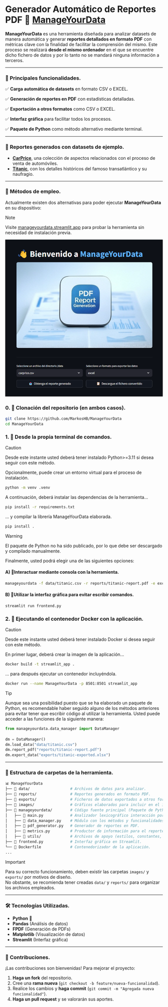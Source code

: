 # Generador Automático de Reportes PDF 🚀 [ManageYourData](https://github.com/MarkosHB/ManageYourData)

**ManageYourData** es una herramienta diseñada para analizar datasets de manera automática y generar **reportes detallados en formato PDF** con métricas clave con la finalidad de facilitar la comprensión del mismo. Este proceso se realizará **desde el mismo ordenador** en el que se encuentre dicho fichero de datos y por lo tanto no se mandará ninguna información a terceros.

---

### 📌 Principales funcionalidades.

✅ **Carga automática de datasets** en formato CSV o EXCEL.

✅ **Generación de reportes en PDF** con estadísticas detalladas.

✅ **Exportación a otros formatos** como CSV o EXCEL.

✅ **Interfaz gráfica** para facilitar todos los procesos.

✅ **Paquete de Python** como método alternativo mediante terminal.

---

### 📄 **Reportes generados con datasets de ejemplo.**

-  [**CarPrice**](https://github.com/MarkosHB/ManageYourData/blob/main/reports/carprice-report.pdf), una colección de aspectos relacionados con el proceso de venta de automóviles. 
-  [**Titanic**](https://github.com/MarkosHB/ManageYourData/blob/main/reports/titanic-report.pdf), con los detalles históricos del famoso transatlántico y su naufragio.

---

### 🎯 **Métodos de empleo.**
Actualmente existen dos alternativas para poder ejecutar **ManageYourData** en su dispositivo:

> [!Note]
> Visite [manageyourdata.streamlit.app](https://manageyourdata.streamlit.app/) para probar la herramienta sin necesidad de instalación previa.
> <div align="left">
>    <img src="./images/app_preview.png" alt="ManageYourData Website Preview">
> </div>

### 0. 🔹 Clonación del repositorio (en ambos casos).
```bash
git clone https://github.com/MarkosHB/ManageYourData
cd ManageYourData
```

### 1. 🔹 Desde la propia terminal de comandos.
> [!Caution]
> Desde este instante usted deberá tener instalado Python>=3.11 si desea seguir con este método.

Opcionalmente, puede crear un entorno virtual para el proceso de instalación.
```bash
python -m venv .venv
```
A continuación, deberá instalar las dependencias de la herramienta...
```bash
pip install -r requirements.txt
```
... y compilar la librería ManageYourData elaborada. 
```bash
pip install .
```
> [!Warning]
> El paquete de Python no ha sido publicado, por lo que debe ser descargado y compilado manualmente.

Finalmente, usted podrá elegir una de las siguientes opciones:
#### A) 🔺Interactuar mediante consola con la herramienta.
```bash
manageyourdata -f data/titanic.csv -r reports/titanic-report.pdf -e excel
```

#### B) 🔺Utilizar la interfaz gráfica para evitar escribir comandos.
```bash
streamlit run frontend.py
```

### 2. 🔹 Ejecutando el contenedor Docker con la aplicación.
> [!Caution]
> Desde este instante usted deberá tener instalado Docker si desea seguir con este método.

En primer lugar, deberá crear la imagen de la aplicación...
```bash
docker build -t streamlit_app .
```

... para después ejecutar un contenedor incluyéndola.
```bash
docker run --name ManageYourData -p 8501:8501 streamlit_app
```

> [!Tip]
> Aunque sea una posibilidad puesto que se ha elaborado un paquete de Python, es recomendable haber seguido alguno de los métodos anteriores para evitar tener que escribir código al utilizar la herramienta. Usted puede acceder a las funciones de la siguiente manera: 
> ```python
> from manageyourdata.data_manager import DataManager
> 
> dm = DataManager()
> dm.load_data("data/titanic.csv")
> dm.report_pdf("reports/titanic-report.pdf")
> dm.export_data("exports/titanic-exported.xlsx")
> ```

---

### 📂 **Estructura de carpetas de la herramienta.**

```bash
📊 ManageYourData
├── 📁 data/                  # Archivos de datos para analizar.
├── 📁 reports/               # Reportes generados en formato PDF.
├── 📁 exports/               # Ficheros de datos exportados a otros formatos.
├── 📁 images/                # Gráficos elaborados para incluir en el informe.
├── 📁 manageyourdata/        # Código fuente principal (Paquete de Python).
│   ├── 📝 main.py            # Analizador lexicográfico interacción por consola.
│   ├── 📝 data_manager.py    # Módulo con los métodos y funcionalidades.
│   ├── 📝 pdf_generator.py   # Generador de reportes en PDF.
│   ├── 📝 metrics.py         # Productor de información para el reporte.
│   ├── 📁 utils/             # Archivos de apoyo (estilos, constantes, etc).
├── 📝 frontend.py            # Interfaz gráfica en Streamlit.
└── 📝 Dockerfile             # Contenedorizador de la aplicación.
...
```

> [!Important]
> Para su correcto funcionamiento, deben existir las carpetas `images/` y `exports/` por motivos de diseño.\
> No obstante, se recomienda tener creadas `data/` y  `reports/` para organizar los archivos empleados.

---

### 🛠 **Tecnologías Utilizadas.**

- **Python** 🐍
- **Pandas** (Análisis de datos)
- **FPDF** (Generación de PDFs)
- **Matplotlib** (Visualización de datos)
- **Streamlit** (Interfaz gráfica)

---

### 🤝 **Contribuciones.**

¡Las contribuciones son bienvenidas! Para mejorar el proyecto:

1. **Haga un fork** del repositorio.
2. Cree una **rama nueva** (`git checkout -b feature/nueva-funcionalidad`).
3. Realice los cambios y **haga commit** (`git commit -m "Agregada nueva funcionalidad"`).
4. **Haga un pull request** y se valorarán sus aportes.

